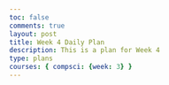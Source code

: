 ```yaml
---
toc: false
comments: true
layout: post
title: Week 4 Daily Plan
description: This is a plan for Week 4
type: plans
courses: { compsci: {week: 3} }
---
```


# 